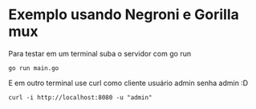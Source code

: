 # Exemplo usando Negroni e Gorilla mux

Para testar em um terminal suba o servidor com go run

``` console
go run main.go
```

E em outro terminal use curl como cliente usuário admin senha admin :D

``` console
curl -i http://localhost:8080 -u "admin"
```